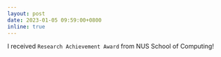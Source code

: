```yaml
---
layout: post
date: 2023-01-05 09:59:00+0800
inline: true
---
```


I received `Research Achievement Award` from NUS School of Computing!